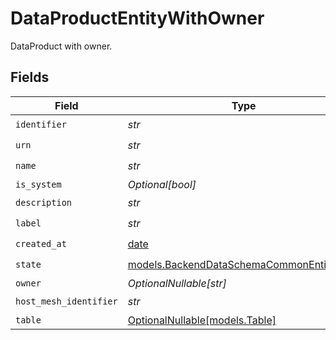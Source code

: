 # DataProductEntityWithOwner

DataProduct with owner.


## Fields

| Field                                                                                        | Type                                                                                         | Required                                                                                     | Description                                                                                  |
| -------------------------------------------------------------------------------------------- | -------------------------------------------------------------------------------------------- | -------------------------------------------------------------------------------------------- | -------------------------------------------------------------------------------------------- |
| `identifier`                                                                                 | *str*                                                                                        | :heavy_check_mark:                                                                           | N/A                                                                                          |
| `urn`                                                                                        | *str*                                                                                        | :heavy_check_mark:                                                                           | N/A                                                                                          |
| `name`                                                                                       | *str*                                                                                        | :heavy_check_mark:                                                                           | N/A                                                                                          |
| `is_system`                                                                                  | *Optional[bool]*                                                                             | :heavy_minus_sign:                                                                           | N/A                                                                                          |
| `description`                                                                                | *str*                                                                                        | :heavy_check_mark:                                                                           | N/A                                                                                          |
| `label`                                                                                      | *str*                                                                                        | :heavy_check_mark:                                                                           | N/A                                                                                          |
| `created_at`                                                                                 | [date](https://docs.python.org/3/library/datetime.html#date-objects)                         | :heavy_check_mark:                                                                           | N/A                                                                                          |
| `state`                                                                                      | [models.BackendDataSchemaCommonEntityState](../models/backenddataschemacommonentitystate.md) | :heavy_check_mark:                                                                           | Entity state.                                                                                |
| `owner`                                                                                      | *OptionalNullable[str]*                                                                      | :heavy_minus_sign:                                                                           | N/A                                                                                          |
| `host_mesh_identifier`                                                                       | *str*                                                                                        | :heavy_check_mark:                                                                           | N/A                                                                                          |
| `table`                                                                                      | [OptionalNullable[models.Table]](../models/table.md)                                         | :heavy_minus_sign:                                                                           | N/A                                                                                          |